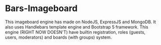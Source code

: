 # Bars-Imageboard
This imageboard engine has made on NodeJS, ExpressJS and MongoDB. It also uses Handlebars template engine and Bootstrap 5 framework. 
This engine (RIGHT NOW DOESN'T) have builtin registration, roles (guests, users, moderators) and boards (with groups) system.
